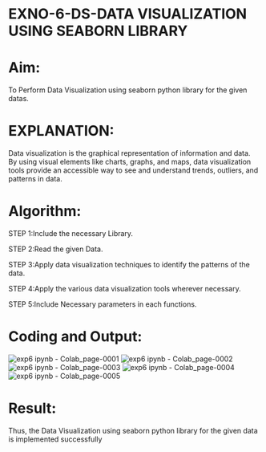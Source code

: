 # EXNO-6-DS-DATA VISUALIZATION USING SEABORN LIBRARY

# Aim:
  To Perform Data Visualization using seaborn python library for the given datas.

# EXPLANATION:
Data visualization is the graphical representation of information and data. By using visual elements like charts, graphs, and maps, data visualization tools provide an accessible way to see and understand trends, outliers, and patterns in data.

# Algorithm:
STEP 1:Include the necessary Library.

STEP 2:Read the given Data.

STEP 3:Apply data visualization techniques to identify the patterns of the data.

STEP 4:Apply the various data visualization tools wherever necessary.

STEP 5:Include Necessary parameters in each functions.

# Coding and Output:
![exp6 ipynb - Colab_page-0001](https://github.com/user-attachments/assets/15f25ef6-72bf-4ce0-bed2-9929710387f4)
![exp6 ipynb - Colab_page-0002](https://github.com/user-attachments/assets/3f8fc302-2963-4b81-80b5-128771afac10)
![exp6 ipynb - Colab_page-0003](https://github.com/user-attachments/assets/05f37595-7661-4891-b04f-1d5b85a58504)
![exp6 ipynb - Colab_page-0004](https://github.com/user-attachments/assets/88872c6c-8279-4a7a-8488-7f4f7011db7a)
![exp6 ipynb - Colab_page-0005](https://github.com/user-attachments/assets/2de740e5-135d-4b15-85b6-a67abb541ed4)



# Result:
Thus, the Data Visualization using seaborn python library for the given data is implemented successfully
